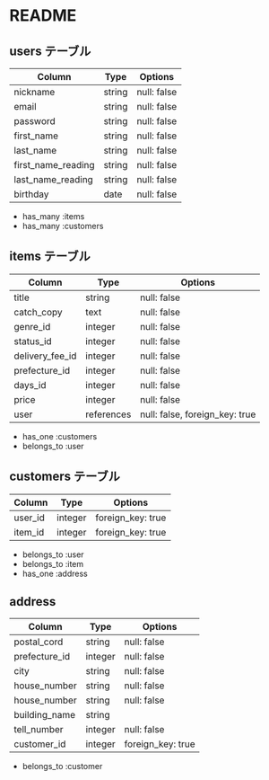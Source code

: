 # README

## users テーブル

| Column               | Type   | Options     |
| -------------------- | ------ | ----------- |
| nickname             | string | null: false |
| email                | string | null: false |
| password             | string | null: false |
| first_name           | string | null: false |
| last_name            | string | null: false |
| first_name_reading   | string | null: false |
| last_name_reading    | string | null: false |
| birthday             |  date  | null: false |

- has_many :items
- has_many :customers



## items テーブル

| Column           | Type       | Options                        |
| ---------------- | ---------- | ------------------------------ |
| title            |   string   | null: false                    |
| catch_copy       |    text    | null: false                    |
| genre_id         |  integer   | null: false                    |
| status_id        |  integer   | null: false                    |
| delivery_fee_id  |  integer   | null: false                    |
| prefecture_id    |  integer   | null: false                    |
| days_id          |  integer   | null: false                    |
| price            |  integer   | null: false                    |
| user             | references | null: false, foreign_key: true |

- has_one :customers
- belongs_to :user 


## customers テーブル

| Column           | Type        | Options                        |
| ---------------- | ----------- | ------------------------------ |
| user_id          |   integer   | foreign_key: true              |
| item_id          |   integer   | foreign_key: true              |


- belongs_to :user
- belongs_to :item
- has_one :address


## address

| Column           | Type        | Options                        |
| ---------------- | ----------- | ------------------------------ |
| postal_cord      |   string    | null: false                    |
| prefecture_id    |   integer   | null: false                    |
| city             |   string    | null: false                    |
| house_number     |   string    | null: false                    |
| house_number     |   string    | null: false                    |
| building_name    |   string    |                                |
| tell_number      |   integer   | null: false                    |
| customer_id      |   integer   | foreign_key: true              |

- belongs_to :customer

